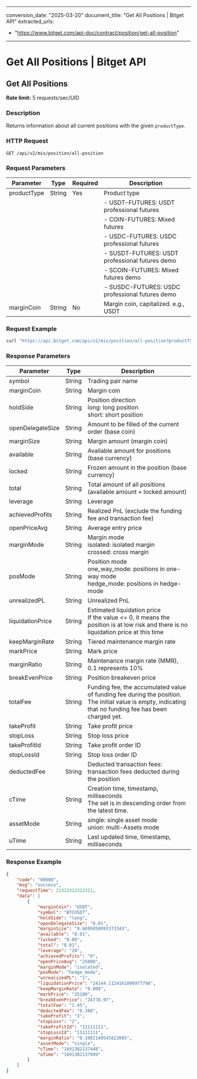 
---
conversion_date: "2025-03-20"
document_title: "Get All Positions | Bitget API"
extracted_urls:
  - "https://www.bitget.com/api-doc/contract/position/get-all-position"
---

# Get All Positions | Bitget API

## Get All Positions
**Rate limit:** 5 requests/sec/UID

### Description
Returns information about all current positions with the given `productType`.

### HTTP Request
```
GET /api/v2/mix/position/all-position
```

### Request Parameters
| Parameter     | Type   | Required | Description |
|---------------|--------|----------|-------------|
| productType   | String | Yes      | Product type  |
|               |        |          | - USDT-FUTURES: USDT professional futures |
|               |        |          | - COIN-FUTURES: Mixed futures |
|               |        |          | - USDC-FUTURES: USDC professional futures |
|               |        |          | - SUSDT-FUTURES: USDT professional futures demo |
|               |        |          | - SCOIN-FUTURES: Mixed futures demo |
|               |        |          | - SUSDC-FUTURES: USDC professional futures demo |
| marginCoin    | String | No       | Margin coin, capitalized. e.g., USDT |

### Request Example
```bash
curl "https://api.bitget.com/api/v2/mix/position/all-position?productType=USDT-FUTURES&marginCoin=USDT"    -H "ACCESS-KEY:*******"    -H "ACCESS-SIGN:*"    -H "ACCESS-PASSPHRASE:*"    -H "ACCESS-TIMESTAMP:1659076670000"    -H "locale:en-US"    -H "Content-Type: application/json" 
```

### Response Parameters
| Parameter             | Type   | Description |
|-----------------------|--------|-------------|
| symbol                | String | Trading pair name |
| marginCoin            | String | Margin coin |
| holdSide              | String | Position direction <br> long: long position <br> short: short position |
| openDelegateSize      | String | Amount to be filled of the current order (base coin) |
| marginSize            | String | Margin amount (margin coin) |
| available             | String | Available amount for positions (base currency) |
| locked                | String | Frozen amount in the position (base currency) |
| total                 | String | Total amount of all positions (available amount + locked amount) |
| leverage              | String | Leverage |
| achievedProfits       | String | Realized PnL (exclude the funding fee and transaction fee) |
| openPriceAvg          | String | Average entry price |
| marginMode            | String | Margin mode <br> isolated: isolated margin <br> crossed: cross margin |
| posMode               | String | Position mode <br> one_way_mode: positions in one-way mode <br> hedge_mode: positions in hedge-mode |
| unrealizedPL          | String | Unrealized PnL |
| liquidationPrice      | String | Estimated liquidation price <br> If the value <= 0, it means the position is at low risk and there is no liquidation price at this time |
| keepMarginRate        | String | Tiered maintenance margin rate |
| markPrice             | String | Mark price |
| marginRatio           | String | Maintenance margin rate (MMR), 0.1 represents 10% |
| breakEvenPrice        | String | Position breakeven price |
| totalFee              | String | Funding fee, the accumulated value of funding fee during the position. The initial value is empty, indicating that no funding fee has been charged yet. |
| takeProfit            | String | Take profit price |
| stopLoss              | String | Stop loss price |
| takeProfitId          | String | Take profit order ID |
| stopLossId            | String | Stop loss order ID |
| deductedFee           | String | Deducted transaction fees: transaction fees deducted during the position |
| cTime                 | String | Creation time, timestamp, milliseconds <br> The set is in descending order from the latest time. |
| assetMode             | String | single: single asset mode <br> union: multi-Assets mode |
| uTime                 | String | Last updated time, timestamp, milliseconds |

### Response Example
```json
{
    "code": "00000",
    "msg": "success",
    "requestTime": 21312312312321,
    "data": [
        {
            "marginCoin": "USDT",
            "symbol": "BTCUSDT",
            "holdSide": "long",
            "openDelegateSize": "0.01",
            "marginSize": "9.6695050093373343",
            "available": "0.01",
            "locked": "0.09",
            "total": "0.01",
            "leverage": "20",
            "achievedProfits": "0",
            "openPriceAvg": "25000",
            "marginMode": "isolated",
            "posMode": "hedge_mode",
            "unrealizedPL": "1",
            "liquidationPrice": "24144.1124161806977798",
            "keepMarginRate": "0.004",
            "markPrice": "25100",
            "breakEvenPrice": "24778.97",
            "totalFee": "1.45",
            "deductedFee": "0.388",
            "takeProfit": "3",
            "stopLoss": "2",
            "takeProfitId": "11111111",
            "stopLossId": "11111111",
            "marginRatio": "0.1082149545822005",
            "assetMode": "single",
            "cTime": "1691382137448",
            "uTime": "1691382137999"
        }
    ]
}
```
